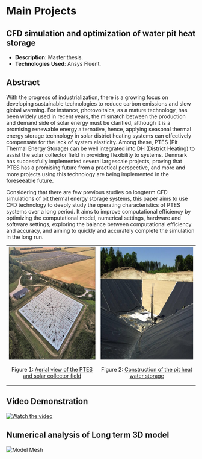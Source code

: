 # Main Projects

## CFD simulation and optimization of water pit heat storage
- **Description**: Master thesis.
- **Technologies Used**: Ansys Fluent.

## Abstract
With the progress of industrialization, there is a growing focus on developing sustainable technologies to reduce carbon emissions and slow global warming. For instance, photovoltaics, as a mature technology, has been widely used in recent years, the mismatch between the production and demand side of solar energy must be clarified, although it is a promising renewable energy alternative, hence, applying seasonal thermal energy storage technology in solar district heating systems can effectively compensate for the lack of system elasticity. Among these, PTES (Pit Thermal Energy Storage) can be well integrated into DH (District Heating) to assist the solar collector field in providing flexibility to systems. Denmark has successfully implemented several large­scale projects, proving that PTES has a promising future from a practical perspective, and more and more projects using this technology are being implemented in the foreseeable future.

Considering that there are few previous studies on long­term CFD simulations of pit thermal energy storage systems, this paper aims to use CFD technology to deeply study the operating characteristics of PTES systems over a long period. It aims to improve computational efficiency by optimizing the computational model, numerical settings, hardware and software settings, exploring the balance between computational efficiency and accuracy, and aiming to quickly and accurately complete the simulation in the long run. 

<table>
  <tr>
    <td style="text-align: center;">
      <img src="https://github.com/YuechenTUM/Yuechen/raw/main/Figures/Dronninglund%20PTES.jpg" alt="Dronninglund PTES" width="500" height="300"/>
      <p>
        Figure 1: <a href="https://planenergi.eu/wp-content/uploads/2023/09/SUNSTORE-3-Phase-2-Implementation.pdf" target="_blank">Aerial view of the PTES and solar collector field</a>
      </p>
    </td>
    <td style="text-align: center;">
      <img src="https://github.com/YuechenTUM/Yuechen/raw/main/Figures/Dronninglund%20Implementation.png" alt="Dronninglund Implementation" width="500" height="300"/>
      <p>
        Figure 2: <a href="https://planenergi.eu/wp-content/uploads/2023/09/SUNSTORE-3-Phase-2-Implementation.pdf" target="_blank">Construction of the pit heat water storage</a>
      </p>
    </td>
  </tr>
</table>

## Video Demonstration
[![Watch the video](https://img.youtube.com/vi/qmprPzF2EIw/0.jpg)](https://www.youtube.com/watch?v=qmprPzF2EIw)

## Numerical analysis of Long­ term 3D model

<img src="https://github.com/YuechenTUM/Yuechen/raw/main/Figures/Model_Mesh.png" alt="Model Mesh" width="400"/>


